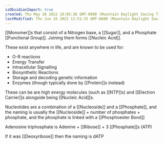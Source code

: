 ```yaml
---
isObsidianImport: true
created: Thu May 26 2022 19:05:38 GMT-0600 (Mountain Daylight Saving Time)
lastModified: Thu Jun 16 2022 11:51:35 GMT-0600 (Mountain Daylight Saving Time)
---
```

[[Monomer]]s that consist of a Nitrogen base, a [[Sugar]], and a Phosphate [[Functional Group]]. Joining them forms [[Nucleic Acid]].

These exist anywhere in life, and are known to be used for:
- O-R reactions
- Energy Transfer
- Intracellular Signalling
- Biosynthetic Reactions
- Storage and decoding genetic information
- Enzymes (though typically done by [[Protein]]s instead)

These can be are high energy molecules (such as [[NTP]]s) and [[Electron Carrier]]s alongside being [[Nucleic Acid]]s.

Nucleotides are a combination of a [[Nucleoside]] and a [[Phosphate]], and the naming is usually the [[Nucleoside]] + number of phosphates + phosphate, and the phosphate is linked with a [[Phosphoester Bond]]

Adenosine triphosphate is Adenine + [[Ribose]] + 3 [[Phosphate]]s (ATP)

If it was [[Deoxyribose]] then the naming is dATP
